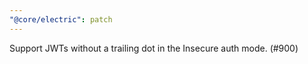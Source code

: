 ```yaml
---
"@core/electric": patch
---
```


Support JWTs without a trailing dot in the Insecure auth mode. (#900)

